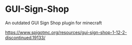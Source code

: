 # GUI-Sign-Shop
An outdated GUI Sign Shop plugin for minecraft

https://www.spigotmc.org/resources/gui-sign-shop-1-12-2-discontinued.19133/
